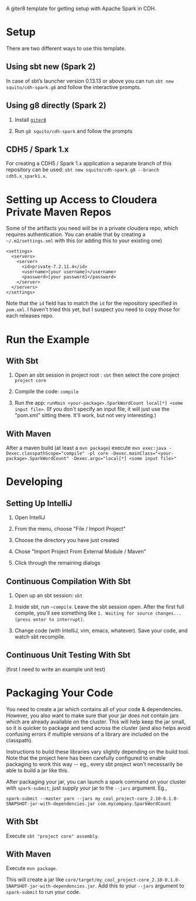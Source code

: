 A giter8 template for getting setup with Apache Spark in CDH.

Setup
=====

There are two different ways to use this template.

Using sbt new (Spark 2)
-----------------------

In case of sbt’s launcher version 0.13.13 or above you can run `sbt new squito/cdh-spark.g8` and follow the interactive prompts.

Using g8 directly (Spark 2)
---------------------------

1. Install [`giter8`](https://github.com/n8han/giter8)

2. Run `g8 squito/cdh-spark` and follow the prompts


CDH5 / Spark 1.x
----------------

For creating a CDH5 / Spark 1.x application a separate branch of this repository can be used: `sbt new squito/cdh-spark.g8 --branch cdh5.x_spark1.x`. 



Setting up Access to Cloudera Private Maven Repos
====================


Some of the artifacts you need will be in a private cloudera repo, which requires authentication.  You can enable that by creating a `~/.m2/settings.xml` with this (or adding this to your existing one)

```
<settings>
  <servers>
    <server>
      <id>private-7.2.11.4</id>
      <username>[your username]</username>
      <password>[your password]</password>
    </server>
  </servers>
</settings>
```

Note that the `id` field has to match the `id` for the repository specified in `pom.xml`.  I haven't tried this yet, but I suspect you need to copy those for each releases repo.


Run the Example
===============

With Sbt
---------

1. Open an sbt session in project root : `sbt` then select the core project `project core`

2. Compile the code: `compile`

3. Run the app: `runMain <your-package>.SparkWordCount local[*] <some input file>`.  (If you don't
  specify an input file, it will just use the "pom.xml" sitting there.  It'll work, but not very
  interesting.)

With Maven
---------
After a maven build (at least a `mvn package`) execute `mvn exec:java -Dexec.classpathScope="compile" -pl core -Dexec.mainClass="<your-package>.SparkWordCount" -Dexec.args="local[*] <some input file>"`

Developing
================

Setting Up IntelliJ
-------------

1. Open IntelliJ

2. From the menu, choose "File / Import Project"

3. Choose the directory you have just created

4. Chose "Import Project From External Module / Maven"

5. Click through the remaining dialogs


Continuous Compilation With Sbt
------------

1. Open up an sbt session: `sbt`

2. Inside sbt, run `~compile`.  Leave the sbt session open.  After the first full compile, you'll see something like `1. Waiting for source changes... (press enter to interrupt)`.

3. Change code (with IntelliJ, vim, emacs, whatever).  Save your code, and watch sbt recompile.

Continuous Unit Testing With Sbt
------------

(first I need to write an example unit test)

Packaging Your Code
===================

You need to create a jar which contains all of your code & dependencies.  However, you also want to make sure
that your jar does *not* contain jars which are already available on the cluster.  This will help keep the jar
small, so it is quicker to package and send across the cluster (and also helps avoid confusing errors if
multiple versions of a library are included on the classpath).

Instructions to build these libraries vary slightly depending on the build tool.  Note that the project here
has been carefully configured to enable packaging to work this way -- eg., every sbt project won't necessarily
be able to build a jar like this.

After packaging your jar, you can launch a spark command on your cluster with `spark-submit`; just supply
your jar to the `--jars` argument.  Eg., 

```
spark-submit --master yarn --jars my_cool_project-core_2.10-0.1.0-SNAPSHOT-jar-with-dependencies.jar com.mycompany.SparkWordCount
```

With Sbt
---------

Execute `sbt "project core" assembly`.

With Maven
----------

Execute `mvn package`.

This will create a jar like `core/target/my_cool_project-core_2.10-0.1.0-SNAPSHOT-jar-with-dependencies.jar`.
Add this to your `--jars` argument to `spark-submit` to run your code.

